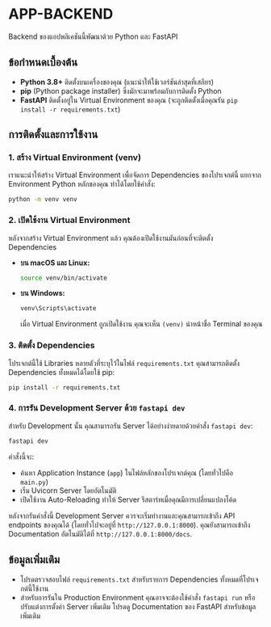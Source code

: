 # APP-BACKEND

Backend ของแอปพลิเคชันนี้พัฒนาด้วย Python และ FastAPI

## ข้อกำหนดเบื้องต้น

* **Python 3.8+** ติดตั้งบนเครื่องของคุณ (แนะนำให้ใช้เวอร์ชันล่าสุดที่เสถียร)
* **pip** (Python package installer) ซึ่งมักจะมาพร้อมกับการติดตั้ง Python
* **FastAPI** ติดตั้งอยู่ใน Virtual Environment ของคุณ (จะถูกติดตั้งเมื่อคุณรัน `pip install -r requirements.txt`)

## การติดตั้งและการใช้งาน

### 1. สร้าง Virtual Environment (venv)

เราแนะนำให้สร้าง Virtual Environment เพื่อจัดการ Dependencies ของโปรเจกต์นี้ แยกจาก Environment Python หลักของคุณ ทำได้โดยใช้คำสั่ง:

```bash
python -m venv venv
```

### 2. เปิดใช้งาน Virtual Environment

หลังจากสร้าง Virtual Environment แล้ว คุณต้องเปิดใช้งานมันก่อนที่จะติดตั้ง Dependencies

* **บน macOS และ Linux:**

    ```bash
    source venv/bin/activate
    ```

* **บน Windows:**

    ```bash
    venv\Scripts\activate
    ```

    เมื่อ Virtual Environment ถูกเปิดใช้งาน คุณจะเห็น `(venv)` นำหน้าชื่อ Terminal ของคุณ

### 3. ติดตั้ง Dependencies

โปรเจกต์นี้ใช้ Libraries หลายตัวที่ระบุไว้ในไฟล์ `requirements.txt` คุณสามารถติดตั้ง Dependencies ทั้งหมดได้โดยใช้ pip:

```bash
pip install -r requirements.txt
```

### 4. การรัน Development Server ด้วย `fastapi dev`

สำหรับ Development นั้น คุณสามารถรัน Server ได้อย่างง่ายดายด้วยคำสั่ง `fastapi dev`:

```bash
fastapi dev
```

คำสั่งนี้จะ:

* ค้นหา Application Instance (`app`) ในไฟล์หลักของโปรเจกต์คุณ (โดยทั่วไปคือ `main.py`)
* เริ่ม Uvicorn Server โดยอัตโนมัติ
* เปิดใช้งาน Auto-Reloading ทำให้ Server รีสตาร์ทเมื่อคุณมีการเปลี่ยนแปลงโค้ด

หลังจากรันคำสั่งนี้ Development Server ควรจะเริ่มทำงานและคุณสามารถเข้าถึง API endpoints ของคุณได้ (โดยทั่วไปจะอยู่ที่ `http://127.0.0.1:8000`). คุณยังสามารถเข้าถึง Documentation อัตโนมัติได้ที่ `http://127.0.0.1:8000/docs`.

## ข้อมูลเพิ่มเติม

* โปรดตรวจสอบไฟล์ `requirements.txt` สำหรับรายการ Dependencies ทั้งหมดที่โปรเจกต์นี้ใช้งาน
* สำหรับการรันใน Production Environment คุณอาจจะต้องใช้คำสั่ง `fastapi run` หรือปรับแต่งการตั้งค่า Server เพิ่มเติม โปรดดู Documentation ของ FastAPI สำหรับข้อมูลเพิ่มเติม

```